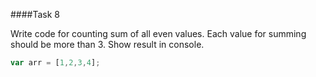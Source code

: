 ####Task 8

Write code for counting sum of all even values. Each value for summing should be more than 3. Show result in console.

```js
var arr = [1,2,3,4];
```

